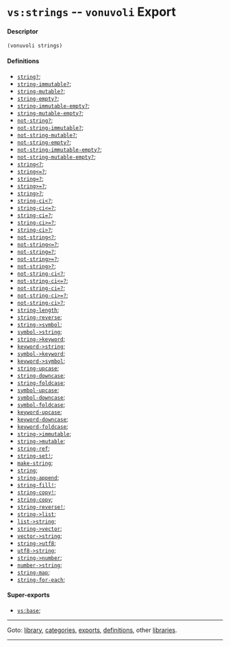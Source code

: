 

<a id='export__vonuvoli__vs_3a_strings'></a>

# `vs:strings` -- `vonuvoli` Export


<a id='export__vonuvoli__vs_3a_strings__descriptor'></a>

#### Descriptor

````
(vonuvoli strings)
````


<a id='export__vonuvoli__vs_3a_strings__definitions'></a>

#### Definitions

 * [`string?`](../../vonuvoli/definitions/string_3f.md#definition__vonuvoli__string_3f);
 * [`string-immutable?`](../../vonuvoli/definitions/string-immutable_3f.md#definition__vonuvoli__string-immutable_3f);
 * [`string-mutable?`](../../vonuvoli/definitions/string-mutable_3f.md#definition__vonuvoli__string-mutable_3f);
 * [`string-empty?`](../../vonuvoli/definitions/string-empty_3f.md#definition__vonuvoli__string-empty_3f);
 * [`string-immutable-empty?`](../../vonuvoli/definitions/string-immutable-empty_3f.md#definition__vonuvoli__string-immutable-empty_3f);
 * [`string-mutable-empty?`](../../vonuvoli/definitions/string-mutable-empty_3f.md#definition__vonuvoli__string-mutable-empty_3f);
 * [`not-string?`](../../vonuvoli/definitions/not-string_3f.md#definition__vonuvoli__not-string_3f);
 * [`not-string-immutable?`](../../vonuvoli/definitions/not-string-immutable_3f.md#definition__vonuvoli__not-string-immutable_3f);
 * [`not-string-mutable?`](../../vonuvoli/definitions/not-string-mutable_3f.md#definition__vonuvoli__not-string-mutable_3f);
 * [`not-string-empty?`](../../vonuvoli/definitions/not-string-empty_3f.md#definition__vonuvoli__not-string-empty_3f);
 * [`not-string-immutable-empty?`](../../vonuvoli/definitions/not-string-immutable-empty_3f.md#definition__vonuvoli__not-string-immutable-empty_3f);
 * [`not-string-mutable-empty?`](../../vonuvoli/definitions/not-string-mutable-empty_3f.md#definition__vonuvoli__not-string-mutable-empty_3f);
 * [`string<?`](../../vonuvoli/definitions/string_3c_3f.md#definition__vonuvoli__string_3c_3f);
 * [`string<=?`](../../vonuvoli/definitions/string_3c_3d_3f.md#definition__vonuvoli__string_3c_3d_3f);
 * [`string=?`](../../vonuvoli/definitions/string_3d_3f.md#definition__vonuvoli__string_3d_3f);
 * [`string>=?`](../../vonuvoli/definitions/string_3e_3d_3f.md#definition__vonuvoli__string_3e_3d_3f);
 * [`string>?`](../../vonuvoli/definitions/string_3e_3f.md#definition__vonuvoli__string_3e_3f);
 * [`string-ci<?`](../../vonuvoli/definitions/string-ci_3c_3f.md#definition__vonuvoli__string-ci_3c_3f);
 * [`string-ci<=?`](../../vonuvoli/definitions/string-ci_3c_3d_3f.md#definition__vonuvoli__string-ci_3c_3d_3f);
 * [`string-ci=?`](../../vonuvoli/definitions/string-ci_3d_3f.md#definition__vonuvoli__string-ci_3d_3f);
 * [`string-ci>=?`](../../vonuvoli/definitions/string-ci_3e_3d_3f.md#definition__vonuvoli__string-ci_3e_3d_3f);
 * [`string-ci>?`](../../vonuvoli/definitions/string-ci_3e_3f.md#definition__vonuvoli__string-ci_3e_3f);
 * [`not-string<?`](../../vonuvoli/definitions/not-string_3c_3f.md#definition__vonuvoli__not-string_3c_3f);
 * [`not-string<=?`](../../vonuvoli/definitions/not-string_3c_3d_3f.md#definition__vonuvoli__not-string_3c_3d_3f);
 * [`not-string=?`](../../vonuvoli/definitions/not-string_3d_3f.md#definition__vonuvoli__not-string_3d_3f);
 * [`not-string>=?`](../../vonuvoli/definitions/not-string_3e_3d_3f.md#definition__vonuvoli__not-string_3e_3d_3f);
 * [`not-string>?`](../../vonuvoli/definitions/not-string_3e_3f.md#definition__vonuvoli__not-string_3e_3f);
 * [`not-string-ci<?`](../../vonuvoli/definitions/not-string-ci_3c_3f.md#definition__vonuvoli__not-string-ci_3c_3f);
 * [`not-string-ci<=?`](../../vonuvoli/definitions/not-string-ci_3c_3d_3f.md#definition__vonuvoli__not-string-ci_3c_3d_3f);
 * [`not-string-ci=?`](../../vonuvoli/definitions/not-string-ci_3d_3f.md#definition__vonuvoli__not-string-ci_3d_3f);
 * [`not-string-ci>=?`](../../vonuvoli/definitions/not-string-ci_3e_3d_3f.md#definition__vonuvoli__not-string-ci_3e_3d_3f);
 * [`not-string-ci>?`](../../vonuvoli/definitions/not-string-ci_3e_3f.md#definition__vonuvoli__not-string-ci_3e_3f);
 * [`string-length`](../../vonuvoli/definitions/string-length.md#definition__vonuvoli__string-length);
 * [`string-reverse`](../../vonuvoli/definitions/string-reverse.md#definition__vonuvoli__string-reverse);
 * [`string->symbol`](../../vonuvoli/definitions/string-_3e_symbol.md#definition__vonuvoli__string-_3e_symbol);
 * [`symbol->string`](../../vonuvoli/definitions/symbol-_3e_string.md#definition__vonuvoli__symbol-_3e_string);
 * [`string->keyword`](../../vonuvoli/definitions/string-_3e_keyword.md#definition__vonuvoli__string-_3e_keyword);
 * [`keyword->string`](../../vonuvoli/definitions/keyword-_3e_string.md#definition__vonuvoli__keyword-_3e_string);
 * [`symbol->keyword`](../../vonuvoli/definitions/symbol-_3e_keyword.md#definition__vonuvoli__symbol-_3e_keyword);
 * [`keyword->symbol`](../../vonuvoli/definitions/keyword-_3e_symbol.md#definition__vonuvoli__keyword-_3e_symbol);
 * [`string-upcase`](../../vonuvoli/definitions/string-upcase.md#definition__vonuvoli__string-upcase);
 * [`string-downcase`](../../vonuvoli/definitions/string-downcase.md#definition__vonuvoli__string-downcase);
 * [`string-foldcase`](../../vonuvoli/definitions/string-foldcase.md#definition__vonuvoli__string-foldcase);
 * [`symbol-upcase`](../../vonuvoli/definitions/symbol-upcase.md#definition__vonuvoli__symbol-upcase);
 * [`symbol-downcase`](../../vonuvoli/definitions/symbol-downcase.md#definition__vonuvoli__symbol-downcase);
 * [`symbol-foldcase`](../../vonuvoli/definitions/symbol-foldcase.md#definition__vonuvoli__symbol-foldcase);
 * [`keyword-upcase`](../../vonuvoli/definitions/keyword-upcase.md#definition__vonuvoli__keyword-upcase);
 * [`keyword-downcase`](../../vonuvoli/definitions/keyword-downcase.md#definition__vonuvoli__keyword-downcase);
 * [`keyword-foldcase`](../../vonuvoli/definitions/keyword-foldcase.md#definition__vonuvoli__keyword-foldcase);
 * [`string->immutable`](../../vonuvoli/definitions/string-_3e_immutable.md#definition__vonuvoli__string-_3e_immutable);
 * [`string->mutable`](../../vonuvoli/definitions/string-_3e_mutable.md#definition__vonuvoli__string-_3e_mutable);
 * [`string-ref`](../../vonuvoli/definitions/string-ref.md#definition__vonuvoli__string-ref);
 * [`string-set!`](../../vonuvoli/definitions/string-set_21.md#definition__vonuvoli__string-set_21);
 * [`make-string`](../../vonuvoli/definitions/make-string.md#definition__vonuvoli__make-string);
 * [`string`](../../vonuvoli/definitions/string.md#definition__vonuvoli__string);
 * [`string-append`](../../vonuvoli/definitions/string-append.md#definition__vonuvoli__string-append);
 * [`string-fill!`](../../vonuvoli/definitions/string-fill_21.md#definition__vonuvoli__string-fill_21);
 * [`string-copy!`](../../vonuvoli/definitions/string-copy_21.md#definition__vonuvoli__string-copy_21);
 * [`string-copy`](../../vonuvoli/definitions/string-copy.md#definition__vonuvoli__string-copy);
 * [`string-reverse!`](../../vonuvoli/definitions/string-reverse_21.md#definition__vonuvoli__string-reverse_21);
 * [`string->list`](../../vonuvoli/definitions/string-_3e_list.md#definition__vonuvoli__string-_3e_list);
 * [`list->string`](../../vonuvoli/definitions/list-_3e_string.md#definition__vonuvoli__list-_3e_string);
 * [`string->vector`](../../vonuvoli/definitions/string-_3e_vector.md#definition__vonuvoli__string-_3e_vector);
 * [`vector->string`](../../vonuvoli/definitions/vector-_3e_string.md#definition__vonuvoli__vector-_3e_string);
 * [`string->utf8`](../../vonuvoli/definitions/string-_3e_utf8.md#definition__vonuvoli__string-_3e_utf8);
 * [`utf8->string`](../../vonuvoli/definitions/utf8-_3e_string.md#definition__vonuvoli__utf8-_3e_string);
 * [`string->number`](../../vonuvoli/definitions/string-_3e_number.md#definition__vonuvoli__string-_3e_number);
 * [`number->string`](../../vonuvoli/definitions/number-_3e_string.md#definition__vonuvoli__number-_3e_string);
 * [`string-map`](../../vonuvoli/definitions/string-map.md#definition__vonuvoli__string-map);
 * [`string-for-each`](../../vonuvoli/definitions/string-for-each.md#definition__vonuvoli__string-for-each);


<a id='export__vonuvoli__vs_3a_strings__super-exports'></a>

#### Super-exports

 * [`vs:base`](../../vonuvoli/exports/vs_3a_base.md#export__vonuvoli__vs_3a_base);

----

Goto: [library](../../vonuvoli/_index.md#library__vonuvoli), [categories](../../vonuvoli/categories/_index.md#toc__vonuvoli__categories), [exports](../../vonuvoli/exports/_index.md#toc__vonuvoli__exports), [definitions](../../vonuvoli/definitions/_index.md#toc__vonuvoli__definitions), other [libraries](../../_libraries.md#toc__libraries).

----

